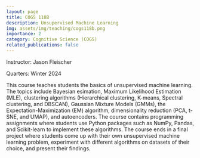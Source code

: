 ```yaml
---
layout: page
title: COGS 118B
description: Unsupervised Machine Learning
img: assets/img/teaching/cogs118b.png
importance: 2
category: Cognitive Science (COGS)
related_publications: false
---
```


Instructor: Jason Fleischer

Quarters: Winter 2024

This course teaches students the basics of unsupervised machine learning. The topics include Bayesian esimation, Maximum Likelihood Estimation (MLE), clustering algorithms (Hierarchical clustering, K-means, Spectral clustering, and DBSCAN), Gaussian Mixture Models (GMMs), the Expectation-Maximization (EM) algorithm, dimensionality reduction (PCA, t-SNE, and UMAP), and autoencoders. The course contains programming assignments where students use Python packages such as NumPy, Pandas, and Scikit-learn to implement these algorithms. The course ends in a final project where students come up with their own unsupervised machine learning problem, experiment with different algorithms on datasets of their choice, and present their findings.